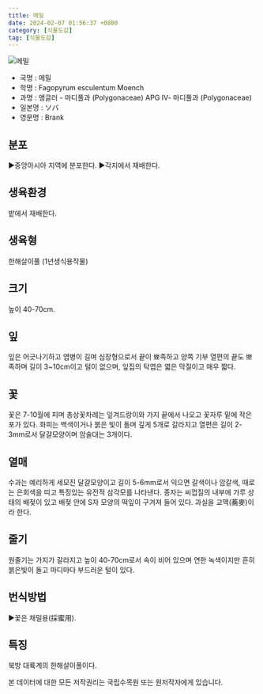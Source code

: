 ```yaml
---
title: 메밀
date: 2024-02-07 01:56:37 +0800
category: [식물도감]
tag: [식물도감]
---
```




![메밀](/fileUpload/plants/basic/Polygonaceae/Fagopyrum/1126/1_th2.JPG)
- 국명 : 메밀
- 학명 : Fagopyrum esculentum Moench
- 과명 : 앵글러 - 마디풀과 (Polygonaceae) APG Ⅳ- 마디풀과 (Polygonaceae)
- 일본명 : ソバ
- 영문명 : Brank


## 분포
▶중앙아시아 지역에 분포한다.▶각지에서 재배한다.
## 생육환경
밭에서 재배한다.
## 생육형
한해살이풀 (1년생식용작물)
## 크기
높이 40-70cm.
## 잎
잎은 어긋나기하고 엽병이 길며 심장형으로서 끝이 뾰족하고 양쪽 기부 열편의 끝도 뽀족하며 길이 3~10cm이고 털이 없으며, 잎집의 탁엽은 엷은 막질이고 매우 짧다.
## 꽃
꽃은 7-10월에 피며 총상꽃차례는 잎겨드랑이와 가지 끝에서 나오고 꽃자루 밑에 작은포가 있다. 화피는 백색이거나 붉은 빛이 돌며 깊게 5개로 갈라지고 열편은 길이 2-3mm로서 달걀모양이며 암술대는 3개이다.
## 열매
수과는 예리하게 세모진 달걀모양이고 길이 5-6mm로서 익으면 갈색이나 암갈색, 때로는 은회색을 띠고 특징있는 유전적 삼각모를 나타낸다. 종자는 씨껍질의 내부에 가루 상태의 배젖이 있고 배젖 안에 S자 모양의 떡잎이 구겨져 들어 있다. 과실을 교맥(蕎麥)이라 한다.
## 줄기
원줄기는 가지가 갈라지고 높이 40-70cm로서 속이 비어 있으며 연한 녹색이지만 흔히 붉은빛이 돌고 마디마다 부드러운 털이 있다.
## 번식방법
▶꽃은 채밀용(採蜜用).
## 특징
북방 대륙계의 한해살이풀이다.






본 데이터에 대한 모든 저작권리는 국립수목원 또는 원저작자에게 있습니다.

